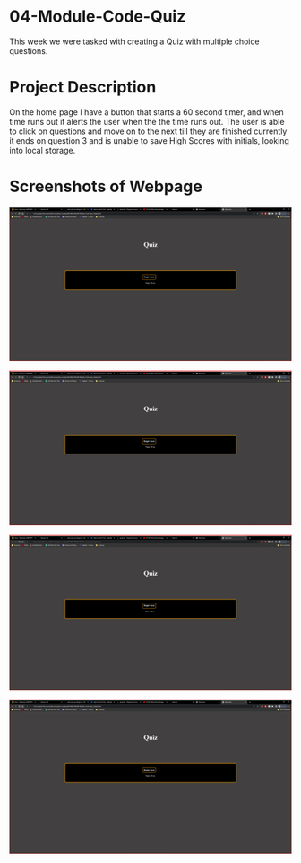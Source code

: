 # 04-Module-Code-Quiz

This week we were tasked with creating a Quiz with multiple choice questions.

# Project Description

On the home page I have a button that starts a 60 second timer, and when time runs out it alerts the user when the the time runs out. The user is able to click
on questions and move on to the next till they are finished currently it ends on question 3 and is unable to save High Scores with initials, looking into local storage.

# Screenshots of Webpage

![quizhome](assets/images/quizhome.png?raw=true "quizhome")

![question1](assets/images/quizhome.png?raw=true "question1")

![question2](assets/images/quizhome.png?raw=true "question2")

![question3](assets/images/quizhome.png?raw=true "question3")
